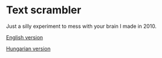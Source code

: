 # Text scrambler
Just a silly experiment to mess with your brain I made in 2010.

[English version](http://tiborsaas.github.io/text-scrabler/)

[Hungarian version](http://tiborsaas.github.io/text-scrabler/)
